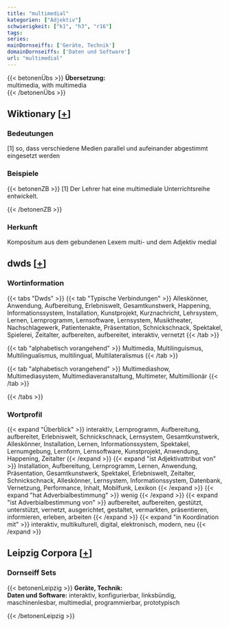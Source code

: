 ```yaml
---
title: "multimedial"
kategorien: ["Adjektiv"]
schwierigkeit: ["k1", "h3", "r16"]
tags:
series:
mainDornseiffs: ['Geräte, Technik']
domainDornseiffs: ['Daten und Software']
url: "multimedial"
---
```


{{< betonenÜbs >}}
**Übersetzung:**  
multimedia, with multimedia  
{{< /betonenÜbs >}}

## Wiktionary [[+](https://de.wiktionary.org/wiki/multimedial)]

### Bedeutungen
[1] so, dass verschiedene Medien parallel und aufeinander abgestimmt eingesetzt werden  

### Beispiele
{{< betonenZB >}}
[1] Der Lehrer hat eine multimediale Unterrichtsreihe entwickelt.  

{{< /betonenZB >}}
### Herkunft
Kompositum aus dem gebundenen Lexem multi- und dem Adjektiv medial  



## dwds [[+](https://www.dwds.de/wb/multimedial)]

### Wortinformation
{{< tabs "Dwds" >}}
{{< tab "Typische Verbindungen" >}}
Alleskönner, Anwendung, Aufbereitung, Erlebniswelt, Gesamtkunstwerk, Happening, Informationssystem, Installation, Kunstprojekt, Kurznachricht, Lehrsystem, Lernen, Lernprogramm, Lernsoftware, Lernsystem, Musiktheater, Nachschlagewerk, Patientenakte, Präsentation, Schnickschnack, Spektakel, Spielerei, Zeitalter, aufbereiten, aufbereitet, interaktiv, vernetzt
{{< /tab >}}

{{< tab "alphabetisch vorangehend" >}}
Multimedia, Multilinguismus, Multilingualismus, multilingual, Multilateralismus
{{< /tab >}}

{{< tab "alphabetisch vorangehend" >}}
Multimediashow, Multimediasystem, Multimediaveranstaltung, Multimeter, Multimillionär
{{< /tab >}}

{{< /tabs >}}

### Wortprofil
{{< expand "Überblick" >}} interaktiv, Lernprogramm, Aufbereitung, aufbereitet, Erlebniswelt, Schnickschnack, Lernsystem, Gesamtkunstwerk, Alleskönner, Installation, Lernen, Informationssystem, Spektakel, Lernumgebung, Lernform, Lernsoftware, Kunstprojekt, Anwendung, Happening, Zeitalter {{< /expand >}}
{{< expand "ist Adjektivattribut von" >}} Installation, Aufbereitung, Lernprogramm, Lernen, Anwendung, Präsentation, Gesamtkunstwerk, Spektakel, Erlebniswelt, Zeitalter, Schnickschnack, Alleskönner, Lernsystem, Informationssystem, Datenbank, Vernetzung, Performance, Inhalt, Mobilfunk, Lexikon {{< /expand >}}
{{< expand "hat Adverbialbestimmung" >}} wenig {{< /expand >}}
{{< expand "ist Adverbialbestimmung von" >}} aufbereitet, aufbereiten, gestützt, unterstützt, vernetzt, ausgerichtet, gestaltet, vermarkten, präsentieren, informieren, erleben, arbeiten {{< /expand >}}
{{< expand "in Koordination mit" >}} interaktiv, multikulturell, digital, elektronisch, modern, neu {{< /expand >}}

## Leipzig Corpora [[+](https://corpora.uni-leipzig.de/en/res?word=multimedial&corpusId=deu_newscrawl-public_2018)]

### Dornseiff Sets
{{< betonenLeipzig >}}
**Geräte, Technik:**  
**Daten und Software:** interaktiv, konfigurierbar, linksbündig, maschinenlesbar, multimedial, programmierbar, prototypisch  

{{< /betonenLeipzig >}}
